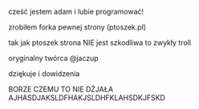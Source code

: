 cześć jestem adam i lubie programować!




zrobiłem forka pewnej strony (ptoszek.pl)


tak jak ptoszek strona NIE jest szkodliwa
to zwykły troll

oryginalny twórca @jaczup

dziękuje i dowidzenia


BORZE CZEMU TO NIE DŹJAŁA
AJHASDJAKSLDFHAKJSLDHFKLAHSDKJFSKD
